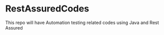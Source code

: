 # RestAssuredCodes
This repo will have Automation testing related codes using Java and Rest Assured

